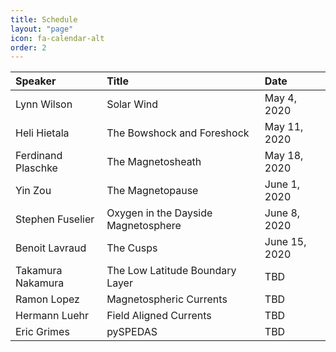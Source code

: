 ```yaml
---
title: Schedule
layout: "page"
icon: fa-calendar-alt
order: 2
---
```


|Speaker | Title | Date |
|:-------|:------|:-----|
| Lynn Wilson | Solar Wind | May 4, 2020 |
| Heli Hietala | The Bowshock and Foreshock | May 11, 2020 |
| Ferdinand Plaschke | The Magnetosheath | May 18, 2020 |
| Yin Zou | The Magnetopause | June 1, 2020 |
| Stephen Fuselier | Oxygen in the Dayside Magnetosphere | June 8, 2020 |
| Benoit Lavraud | The Cusps | June 15, 2020 |
| Takamura Nakamura | The Low Latitude Boundary Layer | TBD |
| Ramon Lopez | Magnetospheric Currents | TBD |
| Hermann Luehr | Field Aligned Currents | TBD |
| Eric Grimes | pySPEDAS | TBD |
